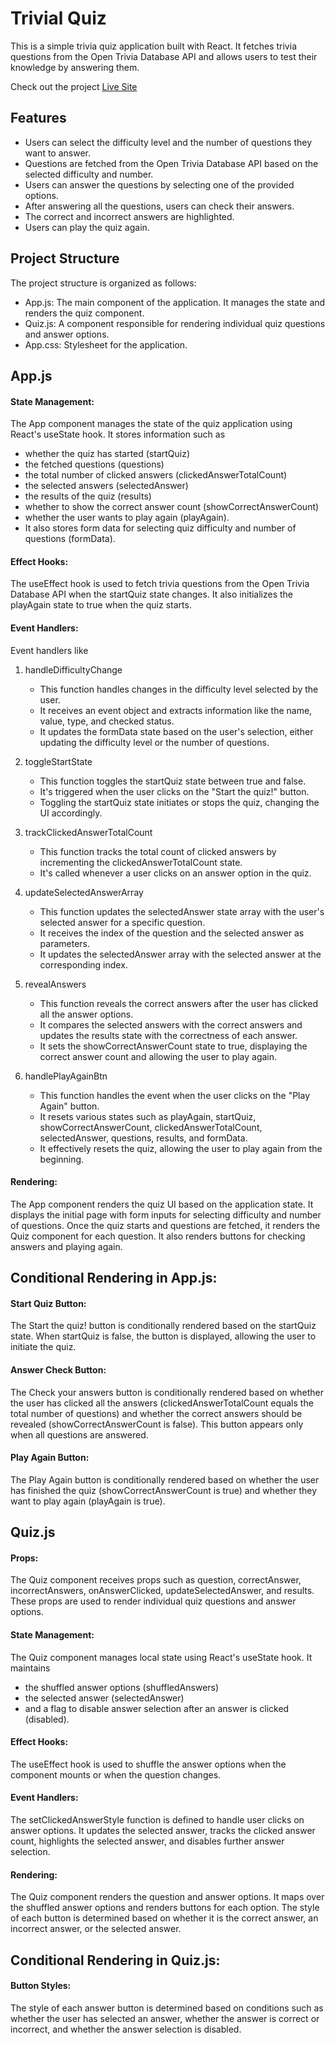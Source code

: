 # Trivial Quiz
This is a simple trivia quiz application built with React. It fetches trivia questions from the Open Trivia Database API and allows users to test their knowledge by answering them.

Check out the project [Live Site](https://silviasaverino.github.io/react-trivial-quiz-game/)

## Features
- Users can select the difficulty level and the number of questions they want to answer.
- Questions are fetched from the Open Trivia Database API based on the selected difficulty and number.
- Users can answer the questions by selecting one of the provided options.
- After answering all the questions, users can check their answers.
- The correct and incorrect answers are highlighted.
- Users can play the quiz again.

## Project Structure
The project structure is organized as follows:

- App.js: The main component of the application. It manages the state and renders the quiz component.
- Quiz.js: A component responsible for rendering individual quiz questions and answer options.
- App.css: Stylesheet for the application.

## App.js
#### State Management: 
The App component manages the state of the quiz application using React's useState hook. It stores information such as 
- whether the quiz has started (startQuiz)
- the fetched questions (questions)
- the total number of clicked answers (clickedAnswerTotalCount)
- the selected answers (selectedAnswer)
- the results of the quiz (results)
- whether to show the correct answer count (showCorrectAnswerCount)
- whether the user wants to play again (playAgain). 
- It also stores form data for selecting quiz difficulty and number of questions (formData).

#### Effect Hooks: 
The useEffect hook is used to fetch trivia questions from the Open Trivia Database API when the startQuiz state changes. It also initializes the playAgain state to true when the quiz starts.

#### Event Handlers: 
Event handlers like 
1) handleDifficultyChange
    - This function handles changes in the difficulty level selected by the user.
    - It receives an event object and extracts information like the name, value, type, and checked status.
    - It updates the formData state based on the user's selection, either updating the difficulty level or the number of questions.

2) toggleStartState
    - This function toggles the startQuiz state between true and false.
    - It's triggered when the user clicks on the "Start the quiz!" button.
    - Toggling the startQuiz state initiates or stops the quiz, changing the UI accordingly.

3) trackClickedAnswerTotalCount
    - This function tracks the total count of clicked answers by incrementing the clickedAnswerTotalCount state.
    - It's called whenever a user clicks on an answer option in the quiz.

4) updateSelectedAnswerArray
    - This function updates the selectedAnswer state array with the user's selected answer for a specific question.
    - It receives the index of the question and the selected answer as parameters.
    - It updates the selectedAnswer array with the selected answer at the corresponding index.

5) revealAnswers
    - This function reveals the correct answers after the user has clicked all the answer options.
    - It compares the selected answers with the correct answers and updates the results state with the correctness of each answer.
    - It sets the showCorrectAnswerCount state to true, displaying the correct answer count and allowing the user to play again.
6) handlePlayAgainBtn 
    - This function handles the event when the user clicks on the "Play Again" button.
    - It resets various states such as playAgain, startQuiz, showCorrectAnswerCount, clickedAnswerTotalCount, selectedAnswer, questions, results, and formData.
    - It effectively resets the quiz, allowing the user to play again from the beginning.

#### Rendering: 
The App component renders the quiz UI based on the application state. It displays the initial page with form inputs for selecting difficulty and number of questions. Once the quiz starts and questions are fetched, it renders the Quiz component for each question. It also renders buttons for checking answers and playing again.

## Conditional Rendering in App.js:
#### Start Quiz Button: 
The Start the quiz! button is conditionally rendered based on the startQuiz state. When startQuiz is false, the button is displayed, allowing the user to initiate the quiz.

#### Answer Check Button: 
The Check your answers button is conditionally rendered based on whether the user has clicked all the answers (clickedAnswerTotalCount equals the total number of questions) and whether the correct answers should be revealed (showCorrectAnswerCount is false). This button appears only when all questions are answered.

#### Play Again Button: 
The Play Again button is conditionally rendered based on whether the user has finished the quiz (showCorrectAnswerCount is true) and whether they want to play again (playAgain is true).

## Quiz.js
#### Props: 
The Quiz component receives props such as question, correctAnswer, incorrectAnswers, onAnswerClicked, updateSelectedAnswer, and results. These props are used to render individual quiz questions and answer options.

#### State Management: 
The Quiz component manages local state using React's useState hook. 
It maintains 
- the shuffled answer options (shuffledAnswers)
- the selected answer (selectedAnswer)
- and a flag to disable answer selection after an answer is clicked (disabled).

#### Effect Hooks: 
The useEffect hook is used to shuffle the answer options when the component mounts or when the question changes.

#### Event Handlers: 
The setClickedAnswerStyle function is defined to handle user clicks on answer options. It updates the selected answer, tracks the clicked answer count, highlights the selected answer, and disables further answer selection.

#### Rendering: 
The Quiz component renders the question and answer options. It maps over the shuffled answer options and renders buttons for each option. The style of each button is determined based on whether it is the correct answer, an incorrect answer, or the selected answer.

## Conditional Rendering in Quiz.js:
#### Button Styles: 
The style of each answer button is determined based on conditions such as whether the user has selected an answer, whether the answer is correct or incorrect, and whether the answer selection is disabled.